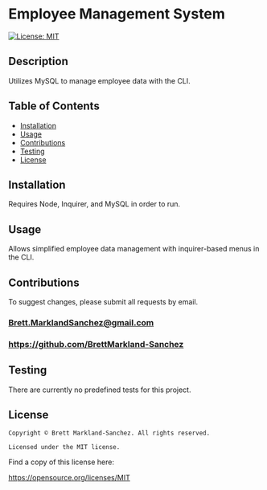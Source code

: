 
  # Employee Management System
  [![License: MIT](https://img.shields.io/badge/License-MIT-yellow.svg)](https://opensource.org/licenses/MIT)
  ## Description
  Utilizes MySQL to manage employee data with the CLI.
  ## Table of Contents
  - [Installation](#installation)
  - [Usage](#usage)
  - [Contributions](#contributions)
  - [Testing](#testing)
  - [License](#license)
  ## Installation
  Requires Node, Inquirer, and MySQL in order to run.
  ## Usage
  Allows simplified employee data management with inquirer-based menus in the CLI.
  ## Contributions
  To suggest changes, please submit all requests by email.
  ### Brett.MarklandSanchez@gmail.com
  ### https://github.com/BrettMarkland-Sanchez
  ## Testing
  There are currently no predefined tests for this project.
  ## License
  
    Copyright © Brett Markland-Sanchez. All rights reserved.

    Licensed under the MIT license.

      

  Find a copy of this license here:

  https://opensource.org/licenses/MIT
  